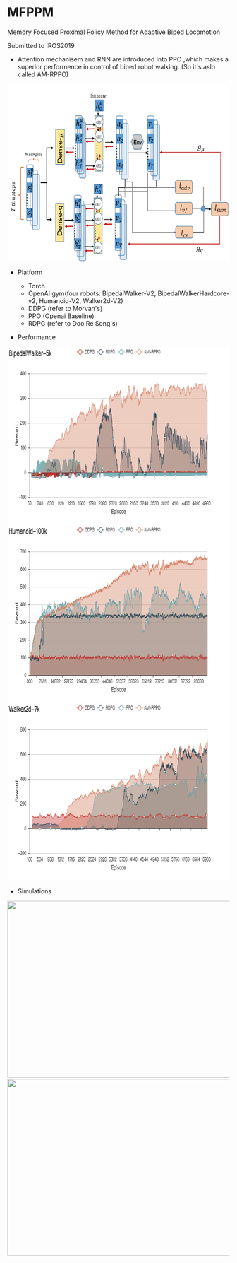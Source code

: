 # MFPPM
Memory Focused Proximal Policy Method for Adaptive Biped Locomotion


Submitted to IROS2019

- Attention mechanisem and RNN are introduced into PPO ,which makes a superior performence in control of biped robot walking. (So it's aslo called AM-RPPO)
<div align=center><img width="700" height="400" src="https://github.com/CristinaMa0917/MFPPM/blob/master/figures/%E5%9B%BE%E7%89%87%201%E7%9A%84%E5%89%AF%E6%9C%AC.png"/></div>

- Platform
  - Torch
  - OpenAI gym(four robots: BipedalWalker-V2, BipedalWalkerHardcore-v2, Humanoid-V2, Walker2d-V2)
  - DDPG (refer to Morvan's)
  - PPO (Openai Baseline)
  - RDPG (refer to Doo Re Song's)

- Performance
<div align=center><img width="700" height="400" src="https://github.com/CristinaMa0917/MFPPM/blob/master/figures/BipedalWalker-5k.png"/></div>
<div align=center><img width="700" height="400" src="https://github.com/CristinaMa0917/MFPPM/blob/master/figures/Humanoid-100k.png"/></div>
<div align=center><img width="700" height="400" src="https://github.com/CristinaMa0917/MFPPM/blob/master/figures/Walker2d-7k.png"/></div>

- Simulations
<div align=center><img width="700" height="400" src="https://github.com/CristinaMa0917/MFPPM/blob/master/figures/bw.gif"/></div>
<div align=center><img width="700" height="400" src="https://github.com/CristinaMa0917/MFPPM/blob/master/figures/bwhc.gif"/></div>
